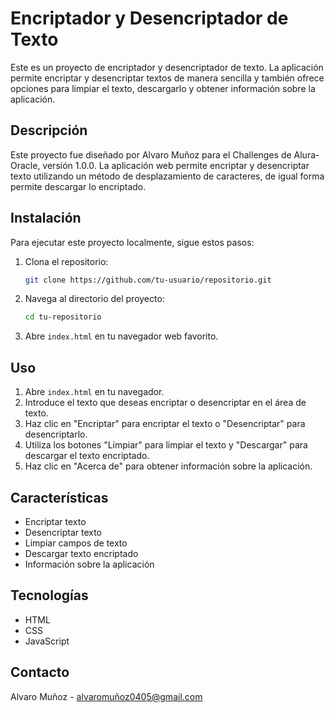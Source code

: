 # Encriptador y Desencriptador de Texto

Este es un proyecto de encriptador y desencriptador de texto. La aplicación permite encriptar y desencriptar textos de manera sencilla y también ofrece opciones para limpiar el texto, descargarlo y obtener información sobre la aplicación.


## Descripción

Este proyecto fue diseñado por Alvaro Muñoz para el Challenges de Alura-Oracle, versión 1.0.0. La aplicación web permite encriptar y desencriptar texto utilizando un método de desplazamiento de caracteres, de igual forma permite descargar lo encriptado.

## Instalación

Para ejecutar este proyecto localmente, sigue estos pasos:

1. Clona el repositorio:
    ```sh
    git clone https://github.com/tu-usuario/repositorio.git
    ```
2. Navega al directorio del proyecto:
    ```sh
    cd tu-repositorio
    ```
3. Abre `index.html` en tu navegador web favorito.

## Uso

1. Abre `index.html` en tu navegador.
2. Introduce el texto que deseas encriptar o desencriptar en el área de texto.
3. Haz clic en "Encriptar" para encriptar el texto o "Desencriptar" para desencriptarlo.
4. Utiliza los botones "Limpiar" para limpiar el texto y "Descargar" para descargar el texto encriptado.
5. Haz clic en "Acerca de" para obtener información sobre la aplicación.

## Características

- Encriptar texto
- Desencriptar texto
- Limpiar campos de texto
- Descargar texto encriptado
- Información sobre la aplicación

## Tecnologías

- HTML
- CSS
- JavaScript

## Contacto

Alvaro Muñoz - alvaromuñoz0405@gmail.com

